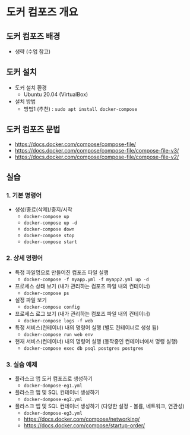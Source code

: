 # 도커 컴포즈 개요

## 도커 컴포즈 배경
- 생략 (수업 참고)

## 도커 설치
- 도커 설치 환경
  - Ubuntu 20.04 (VirtualBox)
- 설치 방법
  - 방법1 (추천) : ` sudo apt install docker-compose `

## 도커 컴포즈 문법
- https://docs.docker.com/compose/compose-file/
- https://docs.docker.com/compose/compose-file/compose-file-v3/
- https://docs.docker.com/compose/compose-file/compose-file-v2/

## 실습
### 1. 기본 명령어
- 생성/종료(삭제)/중지/시작
  - ` docker-compose up `
  - ` docker-compose up -d `
  - ` docker-compose down `
  - ` docker-compose stop `
  - ` docker-compose start `
### 2. 상세 명령어
- 특정 파일명으로 만들어진 컴포즈 파일 실행
  - ` docker-compose -f myapp.yml -f myapp2.yml up -d `
- 프로세스 상태 보기 (내가 관리하는 컴포즈 파일 내의 컨테이너)
  - ` docker-compose ps `
- 설정 파일 보기
  - ` docker-compose config `
- 프로세스 로그 보기 (내가 관리하는 컴포즈 파일 내의 컨테이너)
  - ` docker-compose logs -f web `
- 특정 서비스(컨테이너) 내의 명령어 실행 (별도 컨테이너로 생성 됨)
  - ` docker-compose run web env `
- 현재 서비스(컨테이너) 내의 명령어 실행 (동작중인 컨테이너에서 명령 실행)
  - ` docker-compose exec db psql postgres postgres `

### 3. 실습 예제
- 플라스크 앱 도커 컴포즈로 생성하기
  - ` docker-dompose-eg1.yml `
- 플라스크 앱 및 SQL 컨테이너 생성하기
  - ` docker-dompose-eg2.yml `
- 플라스크 앱 및 SQL 컨테이너 생성하기 (다양한 설정 - 볼륨, 네트워크, 연관성)
  - ` docker-dompose-eg3.yml `
  - https://docs.docker.com/compose/networking/
  - https://docs.docker.com/compose/startup-order/

